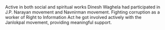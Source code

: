 Active in both social and spiritual works Dinesh Waghela had participated in J.P. Narayan movement and Navnirman movement. Fighting corruption as a worker of Right to Information Act he got involved actively with the Janlokpal movement, providing meaningful support.